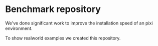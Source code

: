 # Benchmark repository
We've done significant work to improve the installation speed of an pixi environment.

To show realworld examples we created this repository.
